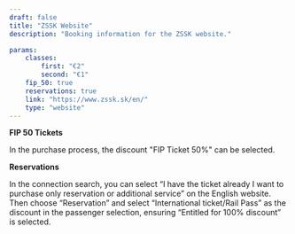 ```yaml
---
draft: false
title: "ZSSK Website"
description: "Booking information for the ZSSK website."

params:
    classes:
        first: "€2"
        second: "€1"
    fip_50: true
    reservations: true
    link: "https://www.zssk.sk/en/"
    type: "website"
---
```


**FIP 50 Tickets**

In the purchase process, the discount "FIP Ticket 50%" can be selected.

**Reservations**

In the connection search, you can select “I have the ticket already I want to purchase only reservation or additional service” on the English website. Then choose “Reservation” and select “International ticket/Rail Pass” as the discount in the passenger selection, ensuring “Entitled for 100% discount” is selected.
